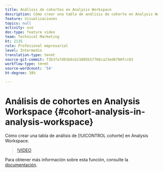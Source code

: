 ```yaml
---
title: Análisis de cohortes en Analysis Workspace
description: Cómo crear una tabla de análisis de cohorte en Analysis Workspace.
feature: Visualizaciones
topics: null
activity: use
doc-type: feature video
team: Technical Marketing
kt: 2135
role: Profesional empresarial
level: Intermedio
translation-type: tm+mt
source-git-commit: f3b3fa7d91b0cb21005b57768ca23ed6700fcc03
workflow-type: tm+mt
source-wordcount: '54'
ht-degree: 38%

---
```



# Análisis de cohortes en Analysis Workspace {#cohort-analysis-in-analysis-workspace}

Cómo crear una tabla de análisis de [!UICONTROL cohorte] en Analysis Workspace.

>[!VIDEO](https://video.tv.adobe.com/v/23990/?quality=12)

Para obtener más información sobre esta función, consulte la [documentación](https://marketing.adobe.com/resources/help/es_ES/analytics/analysis-workspace/cohort_analysis.html).
